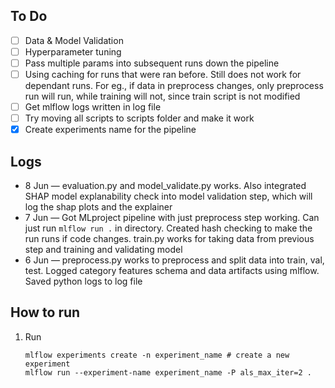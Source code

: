 ## To Do
- [ ] Data & Model Validation
- [ ] Hyperparameter tuning
- [ ] Pass multiple params into subsequent runs down the pipeline
- [ ] Using caching for runs that were ran before. Still does not work for dependant runs. For eg., if data in preprocess changes, only preprocess run will run, while training will not, since train script is not modified
- [ ] Get mlflow logs written in log file
- [ ] Try moving all scripts to scripts folder and make it work
- [x] Create experiments name for the pipeline

## Logs
* 8 Jun — evaluation.py and model_validate.py works. Also integrated SHAP model explanability check into model validation step, which will log the shap plots and the explainer
* 7 Jun — Got MLproject pipeline with just preprocess step working. Can just run `mlflow run .` in directory. Created hash checking to make the run runs if code changes. train.py works for taking data from previous step and training and validating model
* 6 Jun — preprocess.py works to preprocess and split data into train, val, test. Logged category features schema and data artifacts using mlflow. Saved python logs to log file

## How to run
1. Run
    ```
    mlflow experiments create -n experiment_name # create a new experiment
    mlflow run --experiment-name experiment_name -P als_max_iter=2 .
    ```